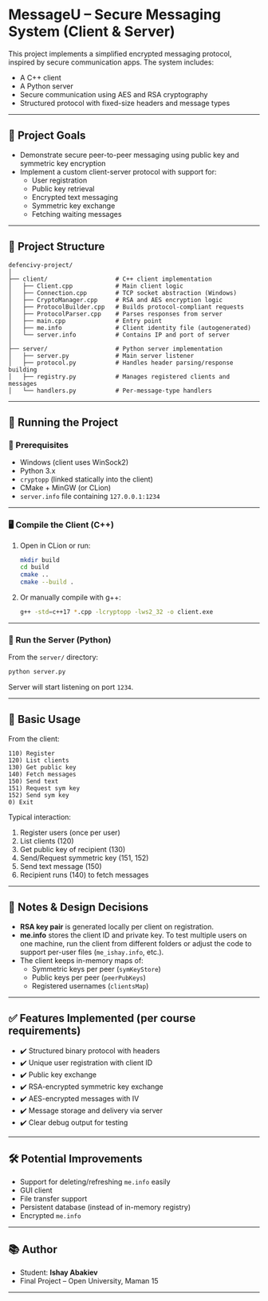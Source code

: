 # MessageU – Secure Messaging System (Client & Server)

This project implements a simplified encrypted messaging protocol, inspired by secure communication apps. The system includes:

- A C++ client
- A Python server
- Secure communication using AES and RSA cryptography
- Structured protocol with fixed-size headers and message types

---

## 🎯 Project Goals

- Demonstrate secure peer-to-peer messaging using public key and symmetric key encryption
- Implement a custom client-server protocol with support for:
  - User registration
  - Public key retrieval
  - Encrypted text messaging
  - Symmetric key exchange
  - Fetching waiting messages

---

## 📁 Project Structure

```
defencivy-project/
│
├── client/                   # C++ client implementation
│   ├── Client.cpp            # Main client logic
│   ├── Connection.cpp        # TCP socket abstraction (Windows)
│   ├── CryptoManager.cpp     # RSA and AES encryption logic
│   ├── ProtocolBuilder.cpp   # Builds protocol-compliant requests
│   ├── ProtocolParser.cpp    # Parses responses from server
│   ├── main.cpp              # Entry point
│   ├── me.info               # Client identity file (autogenerated)
│   └── server.info           # Contains IP and port of server
│
├── server/                   # Python server implementation
│   ├── server.py             # Main server listener
│   ├── protocol.py           # Handles header parsing/response building
│   ├── registry.py           # Manages registered clients and messages
│   └── handlers.py           # Per-message-type handlers
```

---

## 🚀 Running the Project

### 🧩 Prerequisites

- Windows (client uses WinSock2)
- Python 3.x
- `cryptopp` (linked statically into the client)
- CMake + MinGW (or CLion)
- `server.info` file containing `127.0.0.1:1234`

---

### 🖥️ Compile the Client (C++)

1. Open in CLion or run:
   ```bash
   mkdir build
   cd build
   cmake ..
   cmake --build .
   ```

2. Or manually compile with g++:
   ```bash
   g++ -std=c++17 *.cpp -lcryptopp -lws2_32 -o client.exe
   ```

---

### 🐍 Run the Server (Python)

From the `server/` directory:

```bash
python server.py
```

Server will start listening on port `1234`.

---

## 🧪 Basic Usage

From the client:

```text
110) Register
120) List clients
130) Get public key
140) Fetch messages
150) Send text
151) Request sym key
152) Send sym key
0) Exit
```

Typical interaction:

1. Register users (once per user)
2. List clients (120)
3. Get public key of recipient (130)
4. Send/Request symmetric key (151, 152)
5. Send text message (150)
6. Recipient runs (140) to fetch messages

---

## 🧠 Notes & Design Decisions

- **RSA key pair** is generated locally per client on registration.
- **me.info** stores the client ID and private key. To test multiple users on one machine, run the client from different folders or adjust the code to support per-user files (`me_ishay.info`, etc.).
- The client keeps in-memory maps of:
  - Symmetric keys per peer (`symKeyStore`)
  - Public keys per peer (`peerPubKeys`)
  - Registered usernames (`clientsMap`)

---

## ✅ Features Implemented (per course requirements)

- ✔️ Structured binary protocol with headers
- ✔️ Unique user registration with client ID
- ✔️ Public key exchange
- ✔️ RSA-encrypted symmetric key exchange
- ✔️ AES-encrypted messages with IV
- ✔️ Message storage and delivery via server
- ✔️ Clear debug output for testing

---

## 🛠️ Potential Improvements

- Support for deleting/refreshing `me.info` easily
- GUI client
- File transfer support
- Persistent database (instead of in-memory registry)
- Encrypted `me.info`

---

## 📚 Author

- Student: **Ishay Abakiev**
- Final Project – Open University, Maman 15

---

